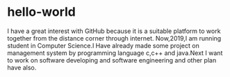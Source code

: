 # hello-world
I have a great interest with GitHub because it is a suitable platform to work together from the distance corner through internet.
Now,2019,I am running student in Computer Science.I Have already made some project on management system by programming language c,c++ and java.Next I want to work on software developing and software engineering and other plan have also.
